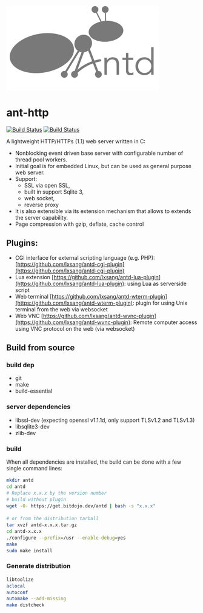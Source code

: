 ![Logo](https://github.com/lxsang/ant-http/raw/master/ant-logo.png)
# ant-http
[![Build Status](https://ci.iohub.dev/api/badges/lxsang/ant-http/status.svg)](https://ci.iohub.dev/lxsang/ant-http)
[![Build Status](https://travis-ci.org/lxsang/ant-http.svg?branch=master)](https://travis-ci.org/lxsang/ant-http)

A lightweight HTTP/HTTPs (1.1) web server written in  C:
- Nonblocking event driven base server with configurable number of thread pool workers.
- Initial goal is for embedded Linux, but can be used as general purpose web server. 
- Support:
  - SSL via open SSL,
  - built in support Sqlite 3,
  - web socket,
  - reverse proxy
- It is also extensible via its extension mechanism that allows to extends the server capability.
- Page compression with gzip, deflate, cache control

## Plugins:
* CGI interface for external scripting language (e.g. PHP): [https://github.com/lxsang/antd-cgi-plugin](https://github.com/lxsang/antd-cgi-plugin)
* Lua extension [https://github.com/lxsang/antd-lua-plugin](https://github.com/lxsang/antd-lua-plugin): using Lua as serverside script
* Web terminal [https://github.com/lxsang/antd-wterm-plugin](https://github.com/lxsang/antd-wterm-plugin): plugin for using Unix terminal from the web via websocket
* Web VNC [https://github.com/lxsang/antd-wvnc-plugin](https://github.com/lxsang/antd-wvnc-plugin): Remote computer access using VNC protocol on the web (via websocket)

## Build from source
### build dep
* git
* make
* build-essential

### server dependencies
* libssl-dev (expecting openssl v1.1.1d, only support TLSv1.2 and TLSv1.3)
* libsqlite3-dev
* zlib-dev

### build
When all dependencies are installed, the build can be done with a few single command lines:

```bash
mkdir antd
cd antd
# Replace x.x.x by the version number
# build without plugin
wget -O- https://get.bitdojo.dev/antd | bash -s "x.x.x"

# or from the distribution tarball
tar xvzf antd-x.x.x.tar.gz
cd antd-x.x.x
./configure --prefix=/usr --enable-debug=yes
make
sudo make install
```
### Generate distribution
```sh
libtoolize
aclocal
autoconf
automake --add-missing
make distcheck
``` 
